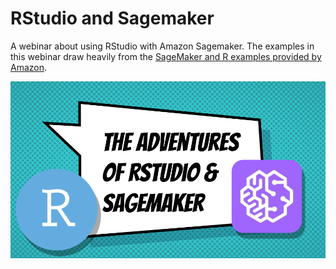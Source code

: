 # RStudio and Sagemaker

A webinar about using RStudio with Amazon Sagemaker. The examples in this webinar draw heavily from the [SageMaker and R examples provided by Amazon](https://github.com/aws/amazon-sagemaker-examples/tree/master/r_examples).

[![](img/slides-1.png)](slides/slides.pdf)
